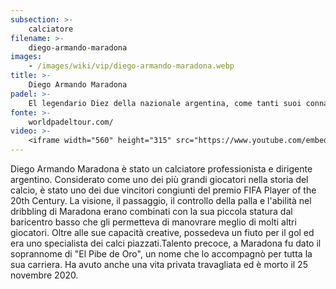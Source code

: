 ```yaml
---
subsection: >-
    calciatore
filename: >-
    diego-armando-maradona
images:
    - /images/wiki/vip/diego-armando-maradona.webp
title: >-
    Diego Armando Maradona
padel: >-
    El legendario Diez della nazionale argentina, come tanti suoi connazionali, giocava spesso a padel, sono numerose infatti le foto che lo ritraggono in un campo da padel.
fonte: >-
    worldpadeltour.com/
video: >-
    <iframe width="560" height="315" src="https://www.youtube.com/embed/aN2oxB5kqPM" title="YouTube video player" frameborder="0" allow="accelerometer; autoplay; clipboard-write; encrypted-media; gyroscope; picture-in-picture" allowfullscreen></iframe>
---
```

Diego Armando Maradona è stato un calciatore professionista e dirigente argentino. Considerato come uno dei più grandi giocatori nella storia del calcio, è stato uno dei due vincitori congiunti del premio FIFA Player of the 20th Century. La visione, il passaggio, il controllo della palla e l'abilità nel dribbling di Maradona erano combinati con la sua piccola statura dal baricentro basso che gli permetteva di manovrare meglio di molti altri giocatori. Oltre alle sue capacità creative, possedeva un fiuto per il gol ed era uno specialista dei calci piazzati.Talento precoce, a Maradona fu dato il soprannome di "El Pibe de Oro", un nome che lo accompagnò per tutta la sua carriera. Ha avuto anche una vita privata travagliata ed è morto il 25 novembre 2020.